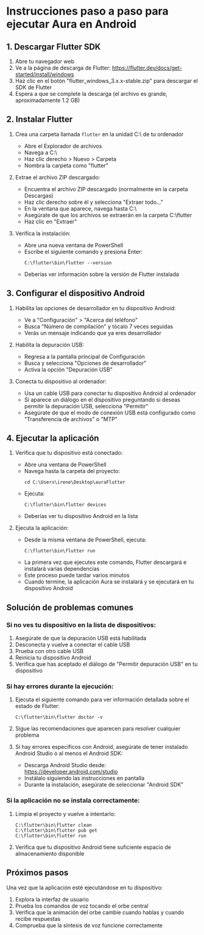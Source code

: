 # Instrucciones paso a paso para ejecutar Aura en Android

## 1. Descargar Flutter SDK

1. Abre tu navegador web
2. Ve a la página de descarga de Flutter: https://flutter.dev/docs/get-started/install/windows
3. Haz clic en el botón "flutter_windows_3.x.x-stable.zip" para descargar el SDK de Flutter
4. Espera a que se complete la descarga (el archivo es grande, aproximadamente 1.2 GB)

## 2. Instalar Flutter

1. Crea una carpeta llamada `flutter` en la unidad C:\ de tu ordenador
   - Abre el Explorador de archivos
   - Navega a C:\
   - Haz clic derecho > Nuevo > Carpeta
   - Nombra la carpeta como "flutter"

2. Extrae el archivo ZIP descargado:
   - Encuentra el archivo ZIP descargado (normalmente en la carpeta Descargas)
   - Haz clic derecho sobre él y selecciona "Extraer todo..."
   - En la ventana que aparece, navega hasta C:\
   - Asegúrate de que los archivos se extraerán en la carpeta C:\flutter
   - Haz clic en "Extraer"

3. Verifica la instalación:
   - Abre una nueva ventana de PowerShell
   - Escribe el siguiente comando y presiona Enter:
     ```
     C:\flutter\bin\flutter --version
     ```
   - Deberías ver información sobre la versión de Flutter instalada

## 3. Configurar el dispositivo Android

1. Habilita las opciones de desarrollador en tu dispositivo Android:
   - Ve a "Configuración" > "Acerca del teléfono"
   - Busca "Número de compilación" y tócalo 7 veces seguidas
   - Verás un mensaje indicando que ya eres desarrollador

2. Habilita la depuración USB:
   - Regresa a la pantalla principal de Configuración
   - Busca y selecciona "Opciones de desarrollador"
   - Activa la opción "Depuración USB"

3. Conecta tu dispositivo al ordenador:
   - Usa un cable USB para conectar tu dispositivo Android al ordenador
   - Si aparece un diálogo en el dispositivo preguntando si deseas permitir la depuración USB, selecciona "Permitir"
   - Asegúrate de que el modo de conexión USB está configurado como "Transferencia de archivos" o "MTP"

## 4. Ejecutar la aplicación

1. Verifica que tu dispositivo está conectado:
   - Abre una ventana de PowerShell
   - Navega hasta la carpeta del proyecto:
     ```
     cd C:\Users\irene\Desktop\auraFlutter
     ```
   - Ejecuta:
     ```
     C:\flutter\bin\flutter devices
     ```
   - Deberías ver tu dispositivo Android en la lista

2. Ejecuta la aplicación:
   - Desde la misma ventana de PowerShell, ejecuta:
     ```
     C:\flutter\bin\flutter run
     ```
   - La primera vez que ejecutes este comando, Flutter descargará e instalará varias dependencias
   - Este proceso puede tardar varios minutos
   - Cuando termine, la aplicación Aura se instalará y se ejecutará en tu dispositivo Android

## Solución de problemas comunes

### Si no ves tu dispositivo en la lista de dispositivos:

1. Asegúrate de que la depuración USB está habilitada
2. Desconecta y vuelve a conectar el cable USB
3. Prueba con otro cable USB
4. Reinicia tu dispositivo Android
5. Verifica que has aceptado el diálogo de "Permitir depuración USB" en tu dispositivo

### Si hay errores durante la ejecución:

1. Ejecuta el siguiente comando para ver información detallada sobre el estado de Flutter:
   ```
   C:\flutter\bin\flutter doctor -v
   ```
2. Sigue las recomendaciones que aparecen para resolver cualquier problema

3. Si hay errores específicos con Android, asegúrate de tener instalado Android Studio o al menos el Android SDK:
   - Descarga Android Studio desde: https://developer.android.com/studio
   - Instálalo siguiendo las instrucciones en pantalla
   - Durante la instalación, asegúrate de seleccionar "Android SDK"

### Si la aplicación no se instala correctamente:

1. Limpia el proyecto y vuelve a intentarlo:
   ```
   C:\flutter\bin\flutter clean
   C:\flutter\bin\flutter pub get
   C:\flutter\bin\flutter run
   ```

2. Verifica que tu dispositivo Android tiene suficiente espacio de almacenamiento disponible

## Próximos pasos

Una vez que la aplicación esté ejecutándose en tu dispositivo:

1. Explora la interfaz de usuario
2. Prueba los comandos de voz tocando el orbe central
3. Verifica que la animación del orbe cambie cuando hablas y cuando recibe respuestas
4. Comprueba que la síntesis de voz funcione correctamente 